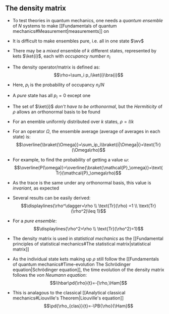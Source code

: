 ## The density matrix
- To test theories in quantum mechanics, one needs a _quantum ensemble_ of $N$ systems to make [[Fundamentals of quantum mechanics#Measurement|measurements]] on
- It is difficult to make ensembles pure, i.e. all in one state $\wv$
- There may be a _mixed_ ensemble of $k$ different states, represented by kets $\ket{i}$, each with _occupancy number_ $n_i$
- The density operator/matrix is defined as:
$$\rho=\sum_i p_i\ket{i}\bra{i}$$
- Here, $p_i$ is the probability of occupancy $n_i/N$
- A _pure_ state has all $p_i=0$ except one
- The set of $\ket{i}$ _don't have to be orthonormal_, but the _Hermiticity_ of $\rho$ allows an orthonormal basis to be found

- For an enemble uniformly distributed over $k$ states, $\rho=I/k$
- For an operator $\Omega$, the ensemble average (average of averages in each state) is:
$$\overline{\braket{\Omega}}=\sum_ip_i\braket{i|\Omega|i}=\text{Tr}(\Omega\rho)$$
- For example, to find the probability of getting a value $\omega$:
$$\overline{P(\omega)}=\overline{\braket{\mathcal{P}_\omega}}=\text{Tr}(\mathcal{P}_\omega\rho)$$
- As the trace is the same under any orthonormal basis, this value is _invariant_, as expected
- Several results can be easily derived:
$$\displaylines{\rho^\dagger=\rho \\ \text{Tr}(\rho) =1 \\ \text{Tr}(\rho^2)\leq 1}$$
- For a _pure ensemble_:
$$\displaylines{\rho^2=\rho \\ \text{Tr}(\rho^2)=1}$$

- The density matrix is used in _statistical mechanics_ as the [[Fundamental principles of statistical mechanics#The statistical matrix|statistical matrix]]
- As the individual state kets making up $\rho$ still follow the [[Fundamentals of quantum mechanics#Time-evolution The Schrödinger equation|Schrödinger equation]], the time evolution of the density matrix follows the _von Neumann equation_:
$$i\hbar\pd{\rho}{t}=-[\rho,\Ham]$$
- This is analagous to the classical [[Analytical classical mechanics#Liouville's Theorem|Liouville's equation]]$$\pd{\rho_{clas}}{t}=-\PB{\rho}{\Ham}$$
